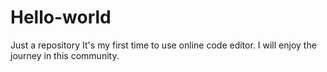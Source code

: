 # Hello-world
Just a repository
It's my first time to use online code editor. I will enjoy the journey in this community.
